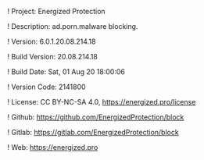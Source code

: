 ! Project: Energized Protection

! Description: ad.porn.malware blocking.

! Version: 6.0.1.20.08.214.18

! Build Version: 20.08.214.18

! Build Date: Sat, 01 Aug 20 18:00:06

! Version Code: 2141800

! License: CC BY-NC-SA 4.0, https://energized.pro/license

! Github: https://github.com/EnergizedProtection/block

! Gitlab: https://gitlab.com/EnergizedProtection/block


! Web: https://energized.pro
